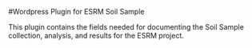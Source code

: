 #Wordpress Plugin for ESRM Soil Sample

This plugin contains the fields needed for documenting the Soil Sample collection, analysis, and results for the ESRM project. 
